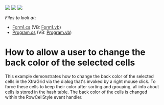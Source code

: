 <!-- default badges list -->
![](https://img.shields.io/endpoint?url=https://codecentral.devexpress.com/api/v1/VersionRange/128625437/13.1.4%2B)
[![](https://img.shields.io/badge/Open_in_DevExpress_Support_Center-FF7200?style=flat-square&logo=DevExpress&logoColor=white)](https://supportcenter.devexpress.com/ticket/details/E278)
[![](https://img.shields.io/badge/📖_How_to_use_DevExpress_Examples-e9f6fc?style=flat-square)](https://docs.devexpress.com/GeneralInformation/403183)
<!-- default badges end -->
<!-- default file list -->
*Files to look at*:

* [Form1.cs](./CS/dxSample/Form1.cs) (VB: [Form1.vb](./VB/dxSample/Form1.vb))
* [Program.cs](./CS/dxSample/Program.cs) (VB: [Program.vb](./VB/dxSample/Program.vb))
<!-- default file list end -->
# How to allow a user to change the back color of the selected cells


<p>This example demonstrates how to change the back color of the selected cells in the XtraGrid via the dialog that's invoked by a right mouse click. To force these cells to keep their color after sorting and grouping, all info about cells is stored in the hash table.  The back color of the cells is changed within the RowCellStyle event handler.</p>

<br/>


